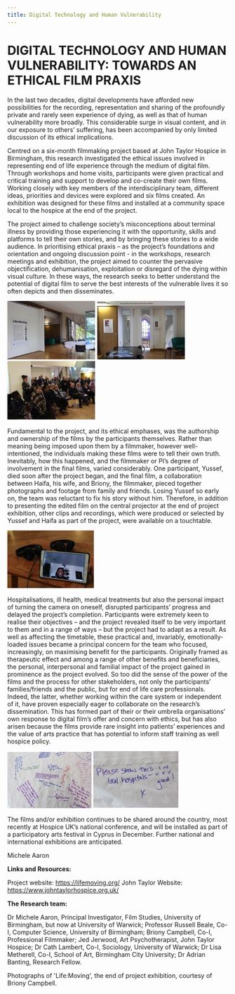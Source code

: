 ```yaml
---
title: Digital Technology and Human Vulnerability
---
```


# DIGITAL TECHNOLOGY AND HUMAN VULNERABILITY: TOWARDS AN ETHICAL FILM PRAXIS

In the last two decades, digital developments have afforded new possibilities for the recording, representation and sharing of the profoundly private and rarely seen experience of dying, as well as that of human vulnerability more broadly. This considerable surge in visual content, and in our exposure to others’ suffering, has been accompanied by only limited discussion of its ethical implications.

Centred on a six-month filmmaking project based at John Taylor Hospice in Birmingham, this research investigated the ethical issues involved in representing end of life experience through the medium of digital film. Through workshops and home visits, participants were given practical and critical training and support to develop and co-create their own films. Working closely with key members of the interdisciplinary team, different ideas, priorities and devices were explored and six films created. An exhibition was designed for these films and installed at a community space local to the hospice at the end of the project. 

The project aimed to challenge society’s misconceptions about terminal illness by providing those experiencing it with the opportunity, skills and platforms to tell their own stories, and by bringing these stories to a wide audience. In prioritising ethical praxis – as the project’s foundations and orientation and ongoing discussion point -  in the workshops, research meetings and exhibition, the project aimed to counter the pervasive objectification, dehumanisation, exploitation or disregard of the dying within visual culture. In these ways, the research seeks to better understand the potential of digital film to serve the best interests of the vulnerable lives it so often depicts and then disseminates.

![image1](Images/EthicalFilm_Image1.jpg) ![image2](Images/EthicalFilm_Image2.jpg) ![image3](Images/EthicalFilm_Image3.jpg)

Fundamental to the project, and its ethical emphases, was the authorship and ownership of the films by the participants themselves. Rather than meaning being imposed upon them by a filmmaker, however well-intentioned, the individuals making these films were to tell their own truth. Inevitably, how this happened, and the filmmaker or PI’s degree of involvement in the final films, varied considerably. One participant, Yussef, died soon after the project began, and the final film, a collaboration between Haifa, his wife, and Briony, the filmmaker, pieced together photographs and footage from family and friends. Losing Yussef so early on, the team was reluctant to fix his story without him. Therefore, in addition to presenting the edited film on the central projector at the end of project exhibition, other clips and recordings, which were produced or selected by Yussef and Haifa as part of the project, were available on a touchtable. 

![image4](Images/EthicalFilm_Image4.jpg)

Hospitalisations, ill health, medical treatments but also the personal impact of turning the camera on oneself, disrupted participants’ progress and delayed the project’s completion. Participants were extremely keen to realise their objectives – and the project revealed itself to be very important to them and in a range of ways – but the project had to adapt as a result. As well as affecting the timetable, these practical and, invariably, emotionally-loaded issues became a principal concern for the team who focused, increasingly, on maximising benefit for the participants. Originally framed as therapeutic effect and among a range of other benefits and beneficiaries, the personal, interpersonal and familial impact of the project gained in prominence as the project evolved. So too did the sense of the power of the films and the process for other stakeholders, not only the participants’ families/friends and the public, but for end of life care professionals. Indeed, the latter, whether working within the care system or independent of it, have proven especially eager to collaborate on the research’s dissemination. This has formed part of their or their umbrella organisations’ own response to digital film’s offer and concern with ethics, but has also arisen because the films provide rare insight into patients’ experiences and the value of arts practice that has potential to inform staff training as well hospice policy. 

 ![image5](Images/EthicalFilm_Image5.jpg) ![image6](Images/EthicalFilm_Image6.jpg)

The films and/or exhibition continues to be shared around the country, most recently at Hospice UK’s national conference, and will be installed as part of a participatory arts festival in Cyprus in December. Further national and international exhibitions are anticipated.

Michele Aaron


**Links and Resources:**

Project website: https://lifemoving.org/
John Taylor Website: https://www.johntaylorhospice.org.uk/


**The Research team:**

Dr Michele Aaron, Principal Investigator, Film Studies, University of Birmingham, but now at University of Warwick; Professor Russell Beale, Co-I, Computer Science, University of Birmingham; Briony Campbell, Co-I, Professional Filmmaker; Jed Jerwood, Art Psychotherapist, John Taylor Hospice; Dr Cath Lambert, Co-I, Sociology, University of Warwick; Dr Lisa Metherell, Co-I, School of Art, Birmingham City University; Dr Adrian Banting, Research Fellow.

Photographs of 'Life:Moving', the end of project exhibition, courtesy of Briony Campbell.

